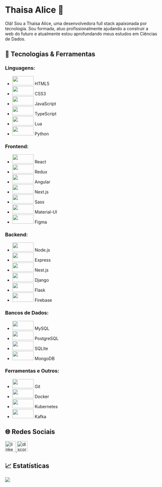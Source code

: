 # Thaisa Alice 🚀

Olá! Sou a Thaisa Alice, uma desenvolvedora full stack apaixonada por tecnologia. Sou formada, atuo profissionalmente ajudando a construir a web do futuro e atualmente estou aprofundando meus estudos em Ciências de Dados.

## 🔧 Tecnologias & Ferramentas

### Linguagens:

- <img src="https://cdn.jsdelivr.net/gh/devicons/devicon/icons/html5/html5-original.svg" height="30" width="70" /> HTML5
- <img src="https://cdn.jsdelivr.net/gh/devicons/devicon/icons/css3/css3-original.svg" height="30" width="70" /> CSS3
- <img src="https://cdn.jsdelivr.net/gh/devicons/devicon/icons/javascript/javascript-original.svg" height="30" width="70" /> JavaScript
- <img src="https://cdn.jsdelivr.net/gh/devicons/devicon/icons/typescript/typescript-plain.svg" height="30" width="70" /> TypeScript
- <img src="https://cdn.jsdelivr.net/gh/devicons/devicon/icons/lua/lua-original.svg" height="30" width="70" /> Lua
- <img src="https://cdn.jsdelivr.net/gh/devicons/devicon/icons/python/python-original.svg" height="30" width="70" /> Python

### Frontend:

- <img src="https://cdn.jsdelivr.net/gh/devicons/devicon/icons/react/react-original.svg" height="30" width="70" /> React
- <img src="https://cdn.jsdelivr.net/gh/devicons/devicon/icons/redux/redux-original.svg" height="30" width="70" /> Redux
- <img src="https://cdn.jsdelivr.net/gh/devicons/devicon/icons/angularjs/angularjs-original.svg" height="30" width="70" /> Angular
- <img src="https://cdn.jsdelivr.net/gh/devicons/devicon/icons/nextjs/nextjs-original.svg" height="30" width="70" /> Next.js
- <img src="https://cdn.jsdelivr.net/gh/devicons/devicon/icons/sass/sass-original.svg" height="30" width="70" /> Sass
- <img src="https://cdn.jsdelivr.net/gh/devicons/devicon/icons/materialui/materialui-original.svg" height="30" width="70" /> Material-UI
- <img src="https://cdn.jsdelivr.net/gh/devicons/devicon/icons/figma/figma-original.svg" height="30" width="70" /> Figma

### Backend:

- <img src="https://cdn.jsdelivr.net/gh/devicons/devicon/icons/nodejs/nodejs-original-wordmark.svg" height="30" width="70" /> Node.js
- <img src="https://cdn.jsdelivr.net/gh/devicons/devicon/icons/express/express-original.svg" height="30" width="70" /> Express
- <img src="https://cdn.jsdelivr.net/gh/devicons/devicon/icons/nestjs/nestjs-plain.svg" height="30" width="70" /> Nest.js
- <img src="https://cdn.jsdelivr.net/gh/devicons/devicon/icons/django/django-plain-wordmark.svg" height="30" width="70" /> Django
- <img src="https://cdn.jsdelivr.net/gh/devicons/devicon/icons/flask/flask-original-wordmark.svg" height="30" width="70" /> Flask
- <img src="https://cdn.jsdelivr.net/gh/devicons/devicon/icons/firebase/firebase-plain-wordmark.svg" height="30" width="70" /> Firebase

### Bancos de Dados:

- <img src="https://cdn.jsdelivr.net/gh/devicons/devicon/icons/mysql/mysql-original.svg" height="30" width="70" /> MySQL
- <img src="https://cdn.jsdelivr.net/gh/devicons/devicon/icons/postgresql/postgresql-original-wordmark.svg" height="30" width="70" /> PostgreSQL
- <img src="https://cdn.jsdelivr.net/gh/devicons/devicon/icons/sqlite/sqlite-original-wordmark.svg" height="30" width="70" /> SQLite
- <img src="https://cdn.jsdelivr.net/gh/devicons/devicon/icons/mongodb/mongodb-original-wordmark.svg" height="30" width="70" /> MongoDB

### Ferramentas e Outros:

- <img src="https://cdn.jsdelivr.net/gh/devicons/devicon/icons/git/git-original-wordmark.svg" height="30" width="70" /> Git
- <img src="https://cdn.jsdelivr.net/gh/devicons/devicon/icons/docker/docker-original-wordmark.svg" height="30" width="70" /> Docker
- <img src="https://cdn.jsdelivr.net/gh/devicons/devicon/icons/kubernetes/kubernetes-plain-wordmark.svg" height="30" width="70" /> Kubernetes
- <img src="https://cdn.jsdelivr.net/gh/devicons/devicon/icons/kafka/kafka-original-wordmark.svg" height="30" width="70" /> Kafka

## 🌐 Redes Sociais

<a href="https://www.linkedin.com/in/thaisa-alice/" target="_blank">
    <img src="https://img.shields.io/static/v1?message=LinkedIn&logo=linkedin&label=&color=0077B5&logoColor=white&labelColor=&style=for-the-badge" height="35" alt="linkedin logo"  />
</a>
<a href="https://discord.gg/dtc6jNDM" target="_blank">
    <img src="https://img.shields.io/static/v1?message=Discord&logo=discord&label=&color=7289DA&logoColor=white&labelColor=&style=for-the-badge" height="35" alt="discord logo"  />
</a>

## 📈 Estatísticas

<a href="https://git.io/streak-stats">
<img src="https://streak-stats.demolab.com?user=warmercolor&theme=violet-dark&locale=pt-br"/>
</a>
